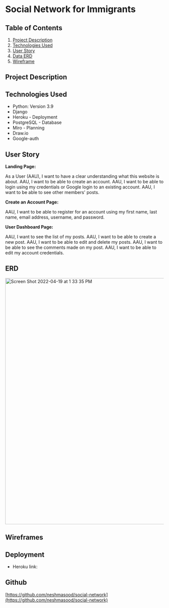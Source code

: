 # Social Network for Immigrants


## Table of Contents

1. [Project Description](https://github.com/neshmasood/social-network/#project-description)
2. [Technologies Used](https://github.com/neshmasood/social-network/#technologies-used)
3. [User Story](https://github.com/neshmasood/social-network/#user-story)
4. [Data ERD](https://github.com/neshmasood/social-network/#erd)
5. [Wireframe](https://github.com/neshmasood/social-network/#wireframes)


## Project Description

## Technologies Used

* Python: Version 3.9
* Django
* Heroku - Deployment
* PostgreSQL - Database
* Miro - Planning
* Draw.io
* Google-auth


## User Story

**Landing Page:**

As a User (AAU), I want to have a clear understanding what this website is about.
AAU, I want to be able to create an account.
AAU, I want to be able to login using my credentials or Google login to an existing account.
AAU, I want to be able to see other members' posts.

**Create an Account Page:**

AAU, I want to be able to register for an account using my first name, last name, email address, username, and password.

**User Dashboard Page:**

AAU, I want to see the list of my posts.
AAU, I want to be able to create a new post.
AAU, I want to be able to edit and delete my posts.
AAU, I want to be able to see the comments made on my post.
AAU, I want to be able to edit my account credentials.


## ERD

<img width="782" alt="Screen Shot 2022-04-19 at 1 33 35 PM" src="https://user-images.githubusercontent.com/92559697/164075146-47e04c14-b208-433c-a389-3b3629789076.png">


## Wireframes


## Deployment

* Heroku link:

## Github
[https://github.com/neshmasood/social-network](https://github.com/neshmasood/social-network)

